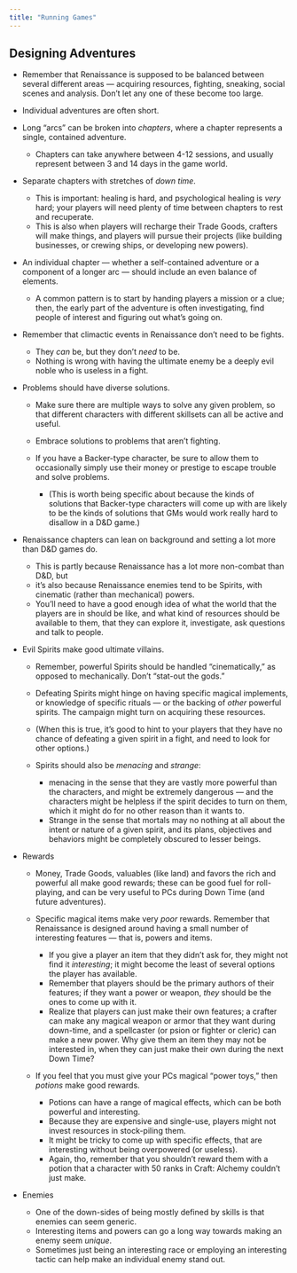 ```yaml
---
title: "Running Games"
---
```


## Designing Adventures

  - Remember that Renaissance is supposed to be balanced between several
    different areas — acquiring resources, fighting, sneaking, social
    scenes and analysis. Don’t let any one of these become too large.

  - Individual adventures are often short.

  - Long “arcs” can be broken into *chapters*, where a chapter
    represents a single, contained adventure.
    
      - Chapters can take anywhere between 4-12 sessions, and usually
        represent between 3 and 14 days in the game world.

  - Separate chapters with stretches of *down time*.
    
      - This is important: healing is hard, and psychological healing is
        *very* hard; your players will need plenty of time between
        chapters to rest and recuperate.
      - This is also when players will recharge their Trade Goods,
        crafters will make things, and players will pursue their
        projects (like building businesses, or crewing ships, or
        developing new powers).

  - An individual chapter — whether a self-contained adventure or a
    component of a longer arc — should include an even balance of
    elements.
    
      - A common pattern is to start by handing players a mission or a
        clue; then, the early part of the adventure is often
        investigating, find people of interest and figuring out what’s
        going on.

  - Remember that climactic events in Renaissance don’t need to be
    fights.
    
      - They *can* be, but they don’t *need* to be.
      - Nothing is wrong with having the ultimate enemy be a deeply evil
        noble who is useless in a fight.

  - Problems should have diverse solutions.
    
      - Make sure there are multiple ways to solve any given problem, so
        that different characters with different skillsets can all be
        active and useful.
    
      - Embrace solutions to problems that aren’t fighting.
    
      - If you have a Backer-type character, be sure to allow them to
        occasionally simply use their money or prestige to escape
        trouble and solve problems.
        
          - (This is worth being specific about because the kinds of
            solutions that Backer-type characters will come up with are
            likely to be the kinds of solutions that GMs would work
            really hard to disallow in a D\&D game.)

  - Renaissance chapters can lean on background and setting a lot more
    than D\&D games do.
    
      - This is partly because Renaissance has a lot more non-combat
        than D\&D, but
      - it’s also because Renaissance enemies tend to be Spirits, with
        cinematic (rather than mechanical) powers.
      - You’ll need to have a good enough idea of what the world that
        the players are in should be like, and what kind of resources
        should be available to them, that they can explore it,
        investigate, ask questions and talk to people.

  - Evil Spirits make good ultimate villains.
    
      - Remember, powerful Spirits should be handled “cinematically,” as
        opposed to mechanically. Don’t “stat-out the gods.”
    
      - Defeating Spirits might hinge on having specific magical
        implements, or knowledge of specific rituals — or the backing of
        *other* powerful spirits. The campaign might turn on acquiring
        these resources.
    
      - (When this is true, it’s good to hint to your players that they
        have no chance of defeating a given spirit in a fight, and need
        to look for other options.)
    
      - Spirits should also be *menacing* and *strange*:
        
          - menacing in the sense that they are vastly more powerful
            than the characters, and might be extremely dangerous — and
            the characters might be helpless if the spirit decides to
            turn on them, which it might do for no other reason than it
            wants to.
          - Strange in the sense that mortals may no nothing at all
            about the intent or nature of a given spirit, and its plans,
            objectives and behaviors might be completely obscured to
            lesser beings.

  - Rewards
    
      - Money, Trade Goods, valuables (like land) and favors the rich
        and powerful all make good rewards; these can be good fuel for
        roll-playing, and can be very useful to PCs during Down Time
        (and future adventures).
    
      - Specific magical items make very *poor* rewards. Remember that
        Renaissance is designed around having a small number of
        interesting features — that is, powers and items.
        
          - If you give a player an item that they didn’t ask for, they
            might not find it *interesting*; it might become the least
            of several options the player has available.
          - Remember that players should be the primary authors of their
            features; if they want a power or weapon, *they* should be
            the ones to come up with it.
          - Realize that players can just make their own features; a
            crafter can make any magical weapon or armor that they want
            during down-time, and a spellcaster (or psion or fighter or
            cleric) can make a new power. Why give them an item they may
            not be interested in, when they can just make their own
            during the next Down Time?
    
      - If you feel that you must give your PCs magical “power toys,”
        then *potions* make good rewards.
        
          - Potions can have a range of magical effects, which can be
            both powerful and interesting.
          - Because they are expensive and single-use, players might not
            invest resources in stock-piling them.
          - It might be tricky to come up with specific effects, that
            are interesting without being overpowered (or useless).
          - Again, tho, remember that you shouldn’t reward them with a
            potion that a character with 50 ranks in Craft: Alchemy
            couldn’t just make.

  - Enemies
    
      - One of the down-sides of being mostly defined by skills is that
        enemies can seem generic.
      - Interesting items and powers can go a long way towards making an
        enemy seem *unique*.
      - Sometimes just being an interesting race or employing an
        interesting tactic can help make an individual enemy stand out.

